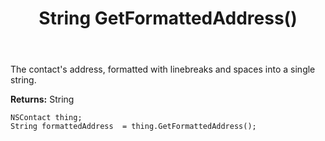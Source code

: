 ﻿---
uid: crmscript_ref_NSContact_GetFormattedAddress
title: String GetFormattedAddress()
intellisense: NSContact.GetFormattedAddress
keywords: NSContact, GetFormattedAddress
so.topic: reference
---

The contact's address, formatted with linebreaks and spaces into a single string.

**Returns:** String


```crmscript
NSContact thing;
String formattedAddress  = thing.GetFormattedAddress();
```


